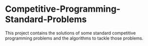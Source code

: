 # Competitive-Programming-Standard-Problems
This project contains the solutions of some standard competitive programming problems and the algorithms to tackle those problems.
